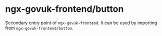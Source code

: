 # ngx-govuk-frontend/button

Secondary entry point of `ngx-govuk-frontend`. It can be used by importing from `ngx-govuk-frontend/button`.
